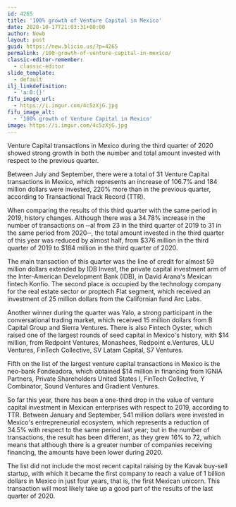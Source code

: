 ```yaml
---
id: 4265
title: '100% growth of Venture Capital in Mexico'
date: 2020-10-17T21:03:31+00:00
author: Newb
layout: post
guid: https://new.blicio.us/?p=4265
permalink: /100-growth-of-venture-capital-in-mexico/
classic-editor-remember:
  - classic-editor
slide_template:
  - default
ilj_linkdefinition:
  - 'a:0:{}'
fifu_image_url:
  - https://i.imgur.com/4c5zXjG.jpg
fifu_image_alt:
  - '100% growth of Venture Capital in Mexico'
image: https://i.imgur.com/4c5zXjG.jpg
---
```

Venture Capital transactions in Mexico during the third quarter of 2020 showed strong growth in both the number and total amount invested with respect to the previous quarter.

Between July and September, there were a total of 31 Venture Capital transactions in Mexico, which represents an increase of 106.7% and 184 million dollars were invested, 220% more than in the previous quarter, according to Transactional Track Record (TTR).

When comparing the results of this third quarter with the same period in 2019, history changes. Although there was a 34.78% increase in the number of transactions on ─al from 23 in the third quarter of 2019 to 31 in the same period from 2020─, the total amount invested in the third quarter of this year was reduced by almost half, from $376 million in the third quarter of 2019 to $184 million in the third quarter of 2020.

The main transaction of this quarter was the line of credit for almost 59 million dollars extended by IDB Invest, the private capital investment arm of the Inter-American Development Bank (IDB), in David Arana's Mexican fintech Konfío. The second place is occupied by the technology company for the real estate sector or proptech Flat segment, which received an investment of 25 million dollars from the Californian fund Arc Labs.

Another winner during the quarter was Yalo, a strong participant in the conversational trading market, which received 15 million dollars from B Capital Group and Sierra Ventures. There is also Fintech Oyster, which raised one of the largest rounds of seed capital in Mexico's history, with $14 million, from Redpoint Ventures, Monashees, Redpoint e.Ventures, ULU Ventures, FinTech Collective, SV Latam Capital, S7 Ventures.

Fifth on the list of the largest venture capital transactions in Mexico is the neo-bank Fondeadora, which obtained $14 million in financing from IGNIA Partners, Private Shareholders United States I, FinTech Collective, Y Combinator, Sound Ventures and Gradient Ventures.

So far this year, there has been a one-third drop in the value of venture capital investment in Mexican enterprises with respect to 2019, according to TTR. Between January and September, 541 million dollars were invested in Mexico's entrepreneurial ecosystem, which represents a reduction of 34.5% with respect to the same period last year; but in the number of transactions, the result has been different, as they grew 16% to 72, which means that although there is a greater number of companies receiving financing, the amounts have been lower during 2020.

The list did not include the most recent capital raising by the Kavak buy-sell startup, with which it became the first company to reach a value of 1 billion dollars in Mexico in just four years, that is, the first Mexican unicorn. This transaction will most likely take up a good part of the results of the last quarter of 2020.